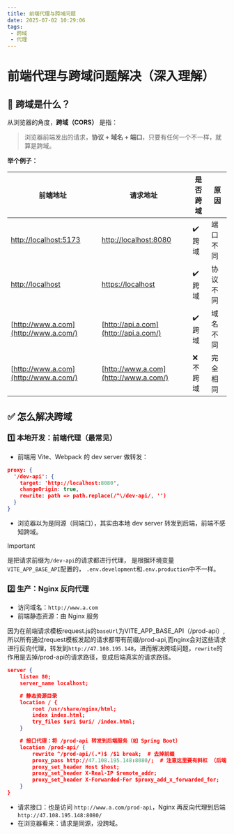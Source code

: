 ```yaml
---
title: 前端代理与跨域问题
date: 2025-07-02 10:29:06
tags:
 - 跨域
 - 代理
---
```


# 前端代理与跨域问题解决（深入理解）

## 📌 **跨域是什么？**

从浏览器的角度，**跨域（CORS）** 是指：

> 浏览器前端发出的请求，**协议 + 域名 + 端口**，只要有任何一个不一样，就算是跨域。

**举个例子：**

| 前端地址                                        | 请求地址                                        | 是否跨域 | 原因     |
| ----------------------------------------------- | ----------------------------------------------- | -------- | -------- |
| [http://localhost:5173](http://localhost:5173/) | [http://localhost:8080](http://localhost:8080/) | ✔️ 跨域   | 端口不同 |
| [http://localhost](http://localhost/)           | [https://localhost](https://localhost/)         | ✔️ 跨域   | 协议不同 |
| [http://www.a.com](http://www.a.com/)           | [http://api.a.com](http://api.a.com/)           | ✔️ 跨域   | 域名不同 |
| [http://www.a.com](http://www.a.com/)           | [http://www.a.com](http://www.a.com/)           | ❌ 不跨域 | 完全相同 |

## ✅ 怎么解决跨域

### 1️⃣ 本地开发：前端代理（最常见）

- 前端用 Vite、Webpack 的 dev server 做转发：

```json
proxy: {
  '/dev-api': {
    target: 'http://localhost:8080',
    changeOrigin: true,
    rewrite: path => path.replace(/^\/dev-api/, '')
  }
}
```

- 浏览器以为是同源（同端口），其实由本地 dev server 转发到后端，前端不感知跨域。

> [!IMPORTANT]
>
> 是把请求前缀为`/dev-api`的请求都进行代理， 是根据环境变量` VITE_APP_BASE_API `配置的， `.env.development`和`.env.production`中不一样。

### 2️⃣ 生产：Nginx 反向代理

- 访问域名：`http://www.a.com`
- 前端静态资源：由 Nginx 服务

因为在前端请求模板request.js的`baseUrl`为VITE_APP_BASE_API（/prod-api）,所以所有通过request模板发起的请求都带有前缀/prod-api,而nginx会对这些请求进行反向代理，转发到`http://47.108.195.148`，进而解决跨域问题，`rewrite`的作用是去掉/prod-api的请求路径，变成后端真实的请求路径。

```json
server {
    listen 80;
    server_name localhost;

    # 静态资源目录
    location / {
        root /usr/share/nginx/html;
        index index.html;
        try_files $uri $uri/ /index.html;
    }

    # 接口代理：将 /prod-api 转发到后端服务（如 Spring Boot）
    location /prod-api/ {
        rewrite ^/prod-api/(.*)$ /$1 break;  # 去掉前缀
        proxy_pass http://47.108.195.148:8080/;  # 注意这里要有斜杠 （后端ip）
        proxy_set_header Host $host;
        proxy_set_header X-Real-IP $remote_addr;
        proxy_set_header X-Forwarded-For $proxy_add_x_forwarded_for;
    }
}
```

- 请求接口：也是访问 `http://www.a.com/prod-api`，Nginx 再反向代理到后端 `http://47.108.195.148:8080/`
- 在浏览器看来：请求是同源，没跨域。
